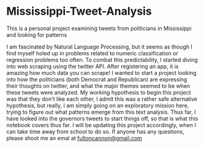 # Mississippi-Tweet-Analysis
This is a personal project examining tweets from politicians in Mississippi and looking for patterns

I am fascinated by Natural Language Processing, but it seems as though I find myself holed up in problems related to 
numeric classification or regression problems too often. To combat this predictability, I started diving into web scraping using 
the twitter API. After registering an app, it is amazing how much data you can scrape! I wanted to start a project looking into 
how the politicians (both Democrat and Republican) are expressing their thoughts on twitter, and what the major themes seemed 
to be when these tweets were analyzed. My working hypothesis to begin this project was that they don't like each other, I admit this
was a rather safe alternative hypothesis, but really, I am simply going on an exploratory mission here, trying to figure out what
patterns emerge from this text analysis. Thus far, I have looked into the governors tweets to start things off, so that is what 
this notebook covers thus far. I will be updating this project accordingly, when I can take time away from school to do so. If 
anyone has any questions, please shoot me an emal at fultoncannon@gmail.com
